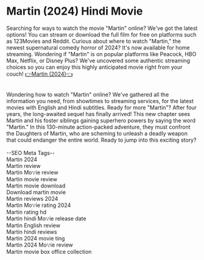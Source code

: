 <head> 
  <meta name="google-site-verification" content="B0inYm5Mks-eu8ht23djSJ43dD63-gUD3tCktCoLudY" />
</head>
<h1>Martin (2024) Hindi Movie </h1>
Searching for ways to watch the movie "Martin" online? We've got the latest options! You can stream or download the full film for free on platforms such as 123Movies and Reddit. 
Curious about where to watch "Martin," the newest supernatural comedy horror of 2024? It's now available for home streaming. 
Wondering if "Martin" is on popular platforms like Peacock, HBO Max, Netflix, or Disney Plus?
We've uncovered some authentic streaming choices so you can enjoy this highly anticipated movie right from your couch! <a href="https://tinyurl.com/nemkfxnw"> 👉Martin (2024)👈 </a> </br></br>

Wondering how to watch "Martin" online? We've gathered all the information you need, from showtimes to streaming services, for the latest movies with English and Hindi subtitles. 
Ready for more "Martin"? After four years, the long-awaited sequel has finally arrived! This new chapter sees Martin and his foster siblings gaining superhero powers by saying the word "Martin." 
In this 130-minute action-packed adventure, they must confront the Daughters of Martin, who are scheming to unleash a deadly weapon that could endanger the entire world. 
Ready to jump into this exciting story? </br> </br>
--SEO Meta Tags--</br>
Martin 2024 </br>
Martin review</br>
Martin Mo𝚟ie review</br>
Martin movie review</br>
Martin movie download</br>
Download martin movie </br>
Martin reviews 2024</br>
Martin Mo𝚟ie rating 2024</br>
Martin rating hd</br>
Martin hindi Mo𝚟ie release date</br>
Martin English review</br>
Martin hindi reviews</br>
Martin 2024 movie ting</br>
Martin 2024 Mo𝚟ie review</br>
Martin movie box office collection</br>


